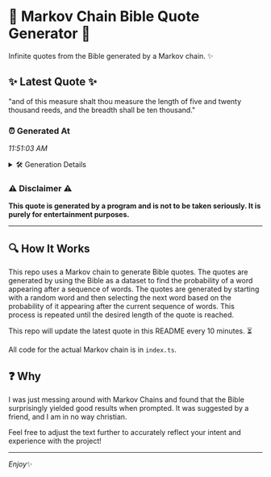 # 📖 Markov Chain Bible Quote Generator 📖

Infinite quotes from the Bible generated by a Markov chain. ✨

## ✨ Latest Quote ✨
"and of this measure shalt thou measure the length of five and twenty thousand reeds, and the breadth shall be ten thousand."

### ⏰ Generated At
*11:51:03 AM*

<details>
    <summary>🛠️ Generation Details</summary>
    <p>
        <strong>🌱 Seed:</strong> and<br>
        <strong>🔄 Iterations:</strong> 21<br>
        <strong>📜 Context History:</strong><br>[ and ]: of<br>[ and, of ]: this<br>[ and, of, this ]: measure<br>[ and, of, this, measure ]: shalt<br>[ and, of, this, measure, shalt ]: thou<br>[ and, of, this, measure, shalt, thou ]: measure<br>[ of, this, measure, shalt, thou, measure ]: the<br>[ this, measure, shalt, thou, measure, the ]: length<br>[ measure, shalt, thou, measure, the, length ]: of<br>[ shalt, thou, measure, the, length, of ]: five<br>[ thou, measure, the, length, of, five ]: and<br>[ measure, the, length, of, five, and ]: twenty<br>[ the, length, of, five, and, twenty ]: thousand<br>[ length, of, five, and, twenty, thousand ]: reeds,<br>[ of, five, and, twenty, thousand, reeds, ]: and<br>[ five, and, twenty, thousand, reeds,, and ]: the<br>[ and, twenty, thousand, reeds,, and, the ]: breadth<br>[ twenty, thousand, reeds,, and, the, breadth ]: shall<br>[ thousand, reeds,, and, the, breadth, shall ]: be<br>[ reeds,, and, the, breadth, shall, be ]: ten<br>[ and, the, breadth, shall, be, ten ]: thousand.<br>
    </p>
</details>

### ⚠️ Disclaimer ⚠️
**This quote is generated by a program and is not to be taken seriously. It is purely for entertainment purposes.**

---

## 🔍 How It Works

This repo uses a Markov chain to generate Bible quotes. The quotes are generated by using the Bible as a dataset to find the probability of a word appearing after a sequence of words. The quotes are generated by starting with a random word and then selecting the next word based on the probability of it appearing after the current sequence of words. This process is repeated until the desired length of the quote is reached.

This repo will update the latest quote in this README every 10 minutes. ⏳

All code for the actual Markov chain is in `index.ts`.

## ❓ Why

I was just messing around with Markov Chains and found that the Bible surprisingly yielded good results when prompted. 
It was suggested by a friend, and I am in no way christian.

Feel free to adjust the text further to accurately reflect your intent and experience with the project!

---

*Enjoy*✨
